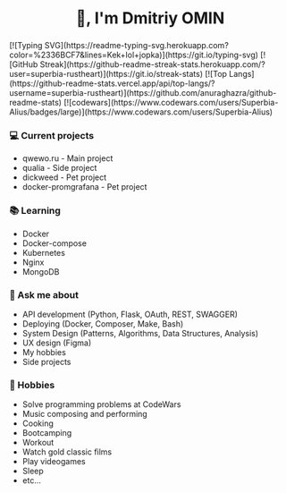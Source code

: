 <h1 align="center">👋, I'm Dmitriy OMIN</h1>
<h3 align="center"></h3>
[![Typing SVG](https://readme-typing-svg.herokuapp.com?color=%2336BCF7&lines=Kek+lol+jopka)](https://git.io/typing-svg)
[![GitHub Streak](https://github-readme-streak-stats.herokuapp.com/?user=superbia-rustheart)](https://git.io/streak-stats)
[![Top Langs](https://github-readme-stats.vercel.app/api/top-langs/?username=superbia-rustheart)](https://github.com/anuraghazra/github-readme-stats)
[![codewars](https://www.codewars.com/users/Superbia-Alius/badges/large)](https://www.codewars.com/users/Superbia-Alius)

### 💻 Current projects
- qwewo.ru - Main project
- qualia - Side project
- dickweed - Pet project
- docker-promgrafana - Pet project

### 📚 Learning
- Docker
- Docker-compose
- Kubernetes
- Nginx
- MongoDB

### 💬 Ask me about
- API development (Python, Flask, OAuth, REST, SWAGGER)
- Deploying (Docker, Composer, Make, Bash)
- System Design (Patterns, Algorithms, Data Structures, Analysis)
- UX design (Figma)
- My hobbies
- Side projects

### 📅 Hobbies
- Solve programming problems at CodeWars
- Music composing and performing
- Cooking
- Bootcamping
- Workout
- Watch gold classic films
- Play videogames
- Sleep
- etc...
